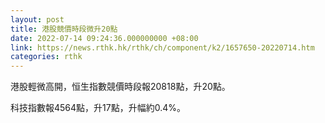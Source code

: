 ```yaml
---
layout: post
title: 港股競價時段微升20點
date: 2022-07-14 09:24:36.000000000 +08:00
link: https://news.rthk.hk/rthk/ch/component/k2/1657650-20220714.htm
categories: rthk
---
```


港股輕微高開，恒生指數競價時段報20818點，升20點。

科技指數報4564點，升17點，升幅約0.4%。
